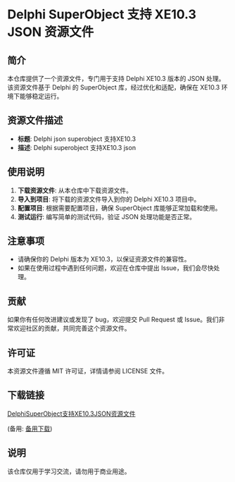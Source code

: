 # Delphi SuperObject 支持 XE10.3 JSON 资源文件

## 简介

本仓库提供了一个资源文件，专门用于支持 Delphi XE10.3 版本的 JSON 处理。该资源文件基于 Delphi 的 SuperObject 库，经过优化和适配，确保在 XE10.3 环境下能够稳定运行。

## 资源文件描述

- **标题**: Delphi json superobject 支持XE10.3
- **描述**: Delphi superobject 支持XE10.3 json

## 使用说明

1. **下载资源文件**: 从本仓库中下载资源文件。
2. **导入到项目**: 将下载的资源文件导入到你的 Delphi XE10.3 项目中。
3. **配置项目**: 根据需要配置项目，确保 SuperObject 库能够正常加载和使用。
4. **测试运行**: 编写简单的测试代码，验证 JSON 处理功能是否正常。

## 注意事项

- 请确保你的 Delphi 版本为 XE10.3，以保证资源文件的兼容性。
- 如果在使用过程中遇到任何问题，欢迎在仓库中提出 Issue，我们会尽快处理。

## 贡献

如果你有任何改进建议或发现了 bug，欢迎提交 Pull Request 或 Issue。我们非常欢迎社区的贡献，共同完善这个资源文件。

## 许可证

本资源文件遵循 MIT 许可证，详情请参阅 LICENSE 文件。

## 下载链接
[DelphiSuperObject支持XE10.3JSON资源文件](https://pan.quark.cn/s/5d714d0dedc7) 

(备用: [备用下载](https://pan.baidu.com/s/1FhRnXKbTRu87Zh7QeUBbLw?pwd=1234))

## 说明

该仓库仅用于学习交流，请勿用于商业用途。
